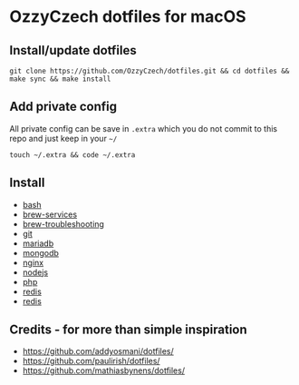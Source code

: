 # OzzyCzech dotfiles for macOS

## Install/update dotfiles

```
git clone https://github.com/OzzyCzech/dotfiles.git && cd dotfiles && make sync && make install
```

## Add private config

All private config can be save in `.extra` which you do not commit to this repo and just keep in your `~/`

```
touch ~/.extra && code ~/.extra
```

## Install

* [bash](https://github.com/OzzyCzech/dotfiles/blob/master/install/bash.md)
* [brew-services](https://github.com/OzzyCzech/dotfiles/blob/master/install/brew-services.md)
* [brew-troubleshooting](https://github.com/OzzyCzech/dotfiles/blob/master/install/brew-troubleshooting.md)
* [git](https://github.com/OzzyCzech/dotfiles/blob/master/install/git.md)
* [mariadb](https://github.com/OzzyCzech/dotfiles/blob/master/install/mariadb.md)
* [mongodb](https://github.com/OzzyCzech/dotfiles/blob/master/install/mongodb.md)
* [nginx](https://github.com/OzzyCzech/dotfiles/blob/master/install/nginx.md)
* [nodejs](https://github.com/OzzyCzech/dotfiles/blob/master/install/nodejs.md)
* [php](https://github.com/OzzyCzech/dotfiles/blob/master/install/php.md)
* [redis](https://github.com/OzzyCzech/dotfiles/blob/master/install/redis.md)
* [redis](https://github.com/OzzyCzech/dotfiles/blob/master/install/redis.md)

## Credits - for more than simple inspiration

- https://github.com/addyosmani/dotfiles/
- https://github.com/paulirish/dotfiles/
- https://github.com/mathiasbynens/dotfiles/
